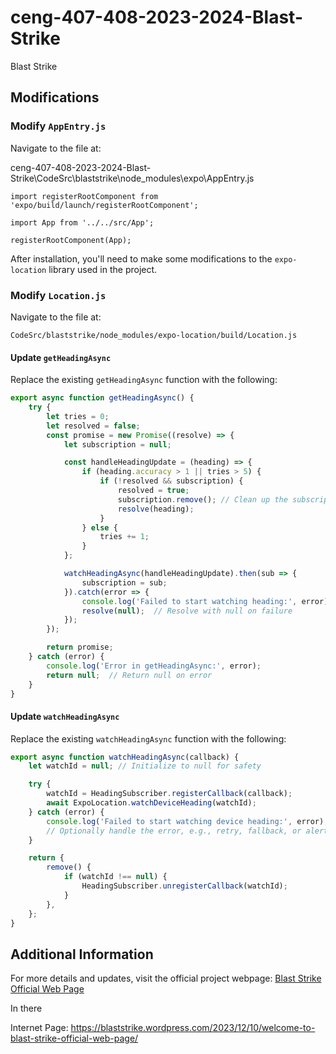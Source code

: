 # ceng-407-408-2023-2024-Blast-Strike
Blast Strike


## Modifications

### Modify `AppEntry.js`

Navigate to the file at:

ceng-407-408-2023-2024-Blast-Strike\CodeSrc\blaststrike\node_modules\expo\AppEntry.js

```
import registerRootComponent from 'expo/build/launch/registerRootComponent';

import App from '../../src/App';

registerRootComponent(App);
```

After installation, you'll need to make some modifications to the `expo-location` library used in the project.

### Modify `Location.js`

Navigate to the file at:
```
CodeSrc/blaststrike/node_modules/expo-location/build/Location.js
```

#### Update `getHeadingAsync`

Replace the existing `getHeadingAsync` function with the following:

```javascript
export async function getHeadingAsync() {
    try {
        let tries = 0;
        let resolved = false;
        const promise = new Promise((resolve) => {
            let subscription = null;

            const handleHeadingUpdate = (heading) => {
                if (heading.accuracy > 1 || tries > 5) {
                    if (!resolved && subscription) {
                        resolved = true;
                        subscription.remove(); // Clean up the subscription
                        resolve(heading);
                    }
                } else {
                    tries += 1;
                }
            };

            watchHeadingAsync(handleHeadingUpdate).then(sub => {
                subscription = sub;
            }).catch(error => {
                console.log('Failed to start watching heading:', error);
                resolve(null);  // Resolve with null on failure
            });
        });

        return promise;
    } catch (error) {
        console.log('Error in getHeadingAsync:', error);
        return null;  // Return null on error
    }
}
```

#### Update `watchHeadingAsync`

Replace the existing `watchHeadingAsync` function with the following:

```javascript
export async function watchHeadingAsync(callback) {
    let watchId = null; // Initialize to null for safety

    try {
        watchId = HeadingSubscriber.registerCallback(callback);
        await ExpoLocation.watchDeviceHeading(watchId);
    } catch (error) {
        console.log('Failed to start watching device heading:', error);
        // Optionally handle the error, e.g., retry, fallback, or alert the user
    }

    return {
        remove() {
            if (watchId !== null) {
                HeadingSubscriber.unregisterCallback(watchId);
            }
        },
    };
}
```








## Additional Information

For more details and updates, visit the official project webpage:
[Blast Strike Official Web Page](https://blaststrike.wordpress.com/2023/12/10/welcome-to-blast-strike-official-web-page/)


In there 

Internet Page: https://blaststrike.wordpress.com/2023/12/10/welcome-to-blast-strike-official-web-page/
